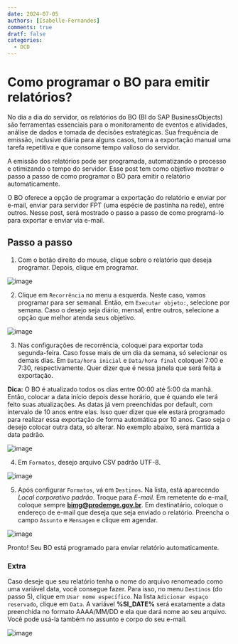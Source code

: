 ```yaml
---
date: 2024-07-05
authors: [Isabelle-Fernandes]
comments: true
dratf: false
categories:
  - DCD
---
```


# Como programar o BO para emitir relatórios?

No dia a dia do servidor, os relatórios do BO (BI do SAP BusinessObjects) são ferramentas essenciais para o monitoramento de eventos e atividades, 
análise de dados e tomada de decisões estratégicas. Sua frequência de emissão, inclusive diária para alguns casos, torna a exportação manual uma tarefa 
repetitiva e que consome tempo valioso do servidor. 
<!-- more -->

A emissão dos relatórios pode ser programada, automatizando o processo e otimizando o tempo do servidor. Esse post tem como objetivo mostrar 
o passo a passo de como programar o BO para emitir o relatório automaticamente.

O BO oferece a opção de programar a exportação do relatório e enviar por e-mail, enviar para servidor FPT (uma espécie de pastinha na rede), 
entre outros. Nesse post, será mostrado o passo a passo de como programá-lo para exportar e enviar via e-mail.

## Passo a passo

1. Com o botão direito do mouse, clique sobre o relatório que deseja programar. Depois, clique em programar.
   
![image](https://github.com/automatiza-mg/handbook/assets/65547646/805b3096-bddb-43c3-90a3-9b1b9d826259)


2. Clique em `Recorrência` no menu a esquerda. Neste caso, vamos programar para ser semanal. Então, em `Executar objeto:`, selecione por semana. Caso o desejo seja
diário, mensal, entre outros, selecione a opção que melhor atenda seus objetivo.
   
![image](https://github.com/automatiza-mg/handbook/assets/65547646/52c60402-1269-4787-a84e-6e53d86f66ef)

3. Nas configurações de recorrência, coloquei para exportar toda segunda-feira. Caso fosse mais de um dia da semana, só selecionar os demais dias.
Em `Data/hora inicial` e `Data/hora final` coloquei 7:00 e 7:30, respectivamente. Quer dizer que é nessa janela que será feita a exportação.

**Dica:** O BO é atualizado todos os dias entre 00:00 até 5:00 da manhã. Então, colocar a data início depois desse horário, que é quando ele
terá feito suas atualizações. As datas já vem preenchidas por default, com intervalo de 10 anos entre elas. Isso quer dizer que ele estará programado
para realizar essa exportação de forma automática por 10 anos. Caso seja o desejo colocar outra data, só alterar. No exemplo abaixo, será mantida a data padrão.

 ![image](https://github.com/automatiza-mg/handbook/assets/65547646/e431e6b7-372c-418f-90f0-5491decaab84)

4. Em `Formatos`, desejo arquivo CSV padrão UTF-8.

![image](https://github.com/automatiza-mg/handbook/assets/65547646/04a0b6f4-87d4-4874-b1d4-a720f33afc30)

5. Após configurar `Formatos`, vá em `Destinos`. Na lista, está aparecendo *Local corporativo padrão*. Troque para *E-mail*.
Em remetente do e-mail, coloque sempre **bimg@prodemge.gov.br**. Em destinatário, coloque o endereço de e-mail que deseja que seja enviado o relatório.
Preencha o campo `Assunto` e `Mensagem` e clique em agendar. 

![image](https://github.com/automatiza-mg/handbook/assets/65547646/3ff523ae-31d5-4b13-a7d7-bb5f34c7188c)

Pronto! Seu BO está programado para enviar relatório automaticamente.

### **Extra**

Caso deseje que seu relatório tenha o nome do arquivo renomeado como uma variável data, você consegue fazer. Para isso, no menu `Destinos` (do passo 5),
clique em `Usar nome específico`. Na lista `Adicionar espaço reservado`, clique em `Data`. A variável **%SI_DATE%** será exatamente a data preenchida no formato
AAAA/MM/DD e ela que dará nome ao seu arquivo. Você pode usá-la também no assunto e corpo do seu e-mail.

![image](https://github.com/automatiza-mg/handbook/assets/65547646/6ac48c99-6b85-4b73-afd6-75f8069ffd18)





